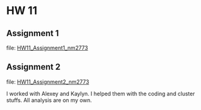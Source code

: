 # HW 11

## Assignment 1
file: [HW11_Assignment1_nm2773](https://github.com/nmonarizqa/PUI2016_nm2773/blob/master/HW11_nm2773/HW11_Assignment1_nm2773.ipynb)

## Assignment 2
file: [HW11_Assignment2_nm2773](https://github.com/nmonarizqa/PUI2016_nm2773/blob/master/HW11_nm2773/HW11_Assignment2_nm2773.ipynb)

I worked with Alexey and Kaylyn. I helped them with the coding and cluster stuffs. All analysis are on my own.

